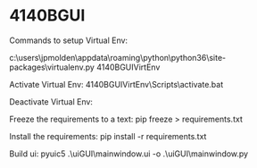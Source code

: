 # 4140BGUI

Commands to setup Virtual Env:

c:\users\jpmolden\appdata\roaming\python\python36\site-packages\virtualenv.py 4140BGUIVirtEnv



Activate Virtual Env:
4140BGUIVirtEnv\Scripts\activate.bat


Deactivate Virtual Env:



Freeze the requirements to a text:
pip freeze > requirements.txt

Install the requirements:
pip install -r requirements.txt

Build ui:
pyuic5 .\uiGUI\mainwindow.ui -o .\uiGUI\mainwindow.py
